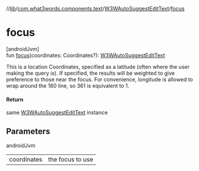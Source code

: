 //[lib](../../../index.md)/[com.what3words.components.text](../index.md)/[W3WAutoSuggestEditText](index.md)/[focus](focus.md)

# focus

[androidJvm]\
fun [focus](focus.md)(coordinates: Coordinates?): [W3WAutoSuggestEditText](index.md)

This is a location Coordinates, specified as a latitude (often where the user making the query is). If specified, the results will be weighted to give preference to those near the focus. For convenience, longitude is allowed to wrap around the 180 line, so 361 is equivalent to 1.

#### Return

same [W3WAutoSuggestEditText](index.md) instance

## Parameters

androidJvm

| | |
|---|---|
| coordinates | the focus to use |
